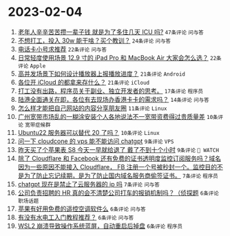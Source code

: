 # 2023-02-04

1. [老年人辛辛苦苦攒一辈子钱 就是为了多住几天 ICU 吗?](https://www.v2ex.com/t/913080) `47条评论` `问与答`
1. [不想打工，投入 30w 能干啥？买个教训？](https://www.v2ex.com/t/913106) `24条评论` `问与答`
1. [电话卡小号求推荐](https://www.v2ex.com/t/913135) `22条评论` `问与答`
1. [日常轻度使用场景 12.9 寸的 iPad Pro 和 MacBook Air 大家会怎么选？](https://www.v2ex.com/t/913090) `22条评论` `Apple`
1. [高并发场景下如何设计播放器上报播放进度？](https://www.v2ex.com/t/913096) `21条评论` `Android`
1. [各位开 iCloud 的都拿来存什么？](https://www.v2ex.com/t/913094) `21条评论` `iCloud`
1. [打工没有出路，程序员关于副业、独立开发者的思考。](https://www.v2ex.com/t/913117) `17条评论` `程序员`
1. [陆港全面通关在即，各位有去现场办香港卡卡的需求吗？](https://www.v2ex.com/t/913116) `14条评论` `问与答`
1. [怎么样才能把自己网站的内容分享朋友圈](https://www.v2ex.com/t/913088) `11条评论` `Linux`
1. [广州宽带市场乱的一糊涂安装个人各地说法不一宽带资费得过贵质量差](https://www.v2ex.com/t/913123) `10条评论` `宽带症候群`
1. [Ubuntu22 服务器可以替代 20 了吗？](https://www.v2ex.com/t/913085) `10条评论` `Linux`
1. [问一下 cloudcone 的 vps 能不能访问 chatgpt](https://www.v2ex.com/t/913118) `9条评论` `VPS`
1. [昨天买了个苹果表 S8 今天一早就给退了 戴了不到十个小时](https://www.v2ex.com/t/913108) `9条评论` ` WATCH`
1. [除了 Cloudflare 和 Facebook 还有免费的证书透明度监控订阅服务吗？域名因为一些原因不能接入 Cloudflare， FB 注册一个号被秒封一个。监控目的不是为了防止忘记续期，是为了防止国内域名服务商偷签证书。](https://www.v2ex.com/t/913113) `7条评论` `程序员`
1. [chatgpt 现在是禁止了云服务器的 ip 吗](https://www.v2ex.com/t/913083) `7条评论` `问与答`
1. [公司负责招聘的 HR 真的会不清楚公司打车的报销机制吗？（侦探题](https://www.v2ex.com/t/913137) `6条评论` `职场话题`
1. [苹果有好用免费的遥控空调软件么](https://www.v2ex.com/t/913127) `6条评论` `问与答`
1. [有没有水电工入门教程推荐？](https://www.v2ex.com/t/913110) `6条评论` `问与答`
1. [WSL2 崩溃导致操作系统蓝屏，自动重启后掉盘](https://www.v2ex.com/t/913107) `6条评论` `程序员`
